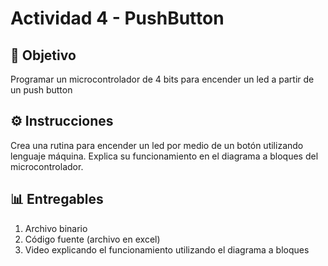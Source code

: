 # Actividad 4 - PushButton
## 🎯 Objetivo
Programar un microcontrolador de 4 bits para encender un led a partir de un push button

## ⚙️ Instrucciones
Crea una rutina para encender un led por medio de un botón utilizando lenguaje máquina. Explica su funcionamiento en el diagrama a bloques del microcontrolador.

## 📊 Entregables
1. Archivo binario
2. Código fuente (archivo en excel)
3. Video explicando el funcionamiento utilizando el diagrama a bloques
   

